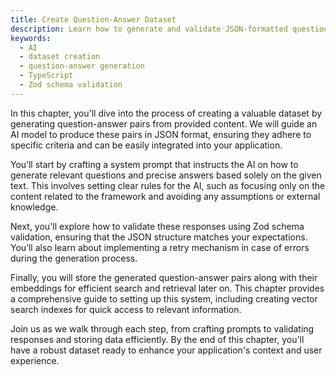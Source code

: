 ```yaml
---
title: Create Question-Answer Dataset
description: Learn how to generate and validate JSON-formatted question-answer pairs for a given text using an AI model.
keywords:
  - AI
  - dataset creation
  - question-answer generation
  - TypeScript
  - Zod schema validation
---
```


In this chapter, you'll dive into the process of creating a valuable dataset by generating question-answer pairs from provided content. We will guide an AI model to produce these pairs in JSON format, ensuring they adhere to specific criteria and can be easily integrated into your application.

You’ll start by crafting a system prompt that instructs the AI on how to generate relevant questions and precise answers based solely on the given text. This involves setting clear rules for the AI, such as focusing only on the content related to the framework and avoiding any assumptions or external knowledge.

Next, you'll explore how to validate these responses using Zod schema validation, ensuring that the JSON structure matches your expectations. You’ll also learn about implementing a retry mechanism in case of errors during the generation process.

Finally, you will store the generated question-answer pairs along with their embeddings for efficient search and retrieval later on. This chapter provides a comprehensive guide to setting up this system, including creating vector search indexes for quick access to relevant information.

Join us as we walk through each step, from crafting prompts to validating responses and storing data efficiently. By the end of this chapter, you'll have a robust dataset ready to enhance your application's context and user experience.
